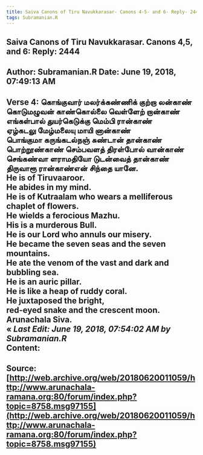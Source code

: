 ```yaml
--- 
title: Saiva Canons of Tiru Navukkarasar- Canons 4-5- and 6- Reply- 2444   
tags: Subramanian.R  
---  
```

##  Saiva Canons of Tiru Navukkarasar. Canons 4,5, and 6: Reply: 2444  
Author: Subramanian.R       Date: June 19, 2018, 07:49:13 AM  
---  
Verse 4: கொங்குவார் மலர்க்கண்ணிக் குற்றா லன்காண்   
 கொடுமழுவன் காண்கொல்லை வெள்ளேற் றான்காண்   
எங்கள்பால் துயர்கெடுக்கு மெம்பி ரான்காண்   
 ஏழ்கடலு மேழ்மலையு மாயி னான்காண்   
பொங்குமா கருங்கடல்நஞ் சுண்டான் தான்காண்   
 பொற்றூண்காண் செம்பவளத் திரள்போல் வான்காண்   
செங்கண்வா ளராமதியோ டுடன்வைத் தான்காண்   
 திருவாரூ ரான்காண்என் சிந்தை யானே.   
He is of Tiruvaaroor.   
He abides in my mind.   
He is of Kutraalam who wears a melliferous chaplet of flowers.   
He wields a ferocious Mazhu.   
His is a murderous Bull.   
He is our Lord who annuls our misery.   
He became the seven seas and the seven mountains.   
He ate the venom of the vast and dark and bubbling sea.   
He is an auric pillar.   
He is like a heap of ruddy coral.   
He juxtaposed the bright,   
red-eyed snake and the crescent moon.   
Arunachala Siva.  
« _Last Edit: June 19, 2018, 07:54:02 AM by Subramanian.R_  
Content:
 ---  
Source:[http://web.archive.org/web/20180620011059/http://www.arunachala-ramana.org:80/forum/index.php?topic=8758.msg97155](http://web.archive.org/web/20180620011059/http://www.arunachala-ramana.org:80/forum/index.php?topic=8758.msg97155)   
---  

